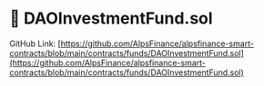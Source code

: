 # 🏦 DAOInvestmentFund.sol

GitHub Link: [https://github.com/AlpsFinance/alpsfinance-smart-contracts/blob/main/contracts/funds/DAOInvestmentFund.sol](https://github.com/AlpsFinance/alpsfinance-smart-contracts/blob/main/contracts/funds/DAOInvestmentFund.sol)
